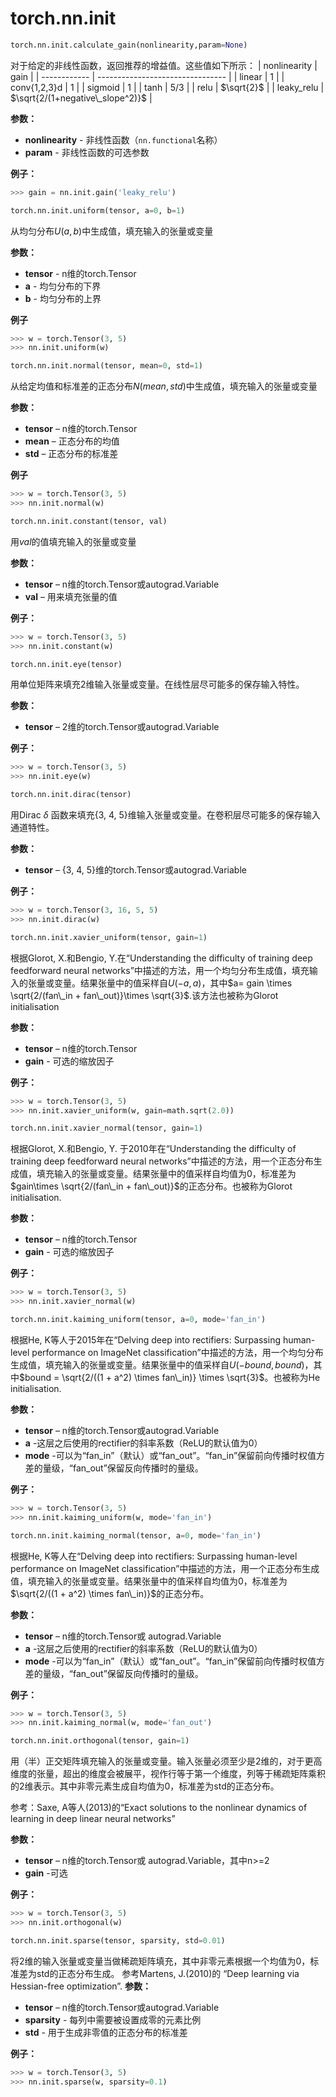 # torch.nn.init

```python
torch.nn.init.calculate_gain(nonlinearity,param=None)
```

对于给定的非线性函数，返回推荐的增益值。这些值如下所示：
| nonlinearity | gain                             |
| ------------ | -------------------------------- |
| linear       | $1$                              |
| conv{1,2,3}d | $1$                              |
| sigmoid      | $1$                              |
| tanh         | $5/3$                            |
| relu         | $\sqrt{2}$                       |
| leaky_relu   | $\sqrt{2/(1+negative\_slope^2)}$ |

**参数：**

- **nonlinearity** - 非线性函数（`nn.functional`名称）
- **param** - 非线性函数的可选参数

**例子：**

```python
>>> gain = nn.init.gain('leaky_relu')
```

```python
torch.nn.init.uniform(tensor, a=0, b=1)
```

从均匀分布$U(a, b)$中生成值，填充输入的张量或变量

**参数：**

- **tensor** - n维的torch.Tensor
- **a** - 均匀分布的下界
- **b** - 均匀分布的上界

**例子**

```python
>>> w = torch.Tensor(3, 5)
>>> nn.init.uniform(w)
```

```python
torch.nn.init.normal(tensor, mean=0, std=1)
```

从给定均值和标准差的正态分布$N(mean, std)$中生成值，填充输入的张量或变量

**参数：**

- **tensor** – n维的torch.Tensor
- **mean** – 正态分布的均值
- **std** – 正态分布的标准差

**例子**

```python
>>> w = torch.Tensor(3, 5)
>>> nn.init.normal(w)
```

```python
torch.nn.init.constant(tensor, val)
```

用*val*的值填充输入的张量或变量

**参数：**

- **tensor** – n维的torch.Tensor或autograd.Variable
- **val** – 用来填充张量的值

**例子：**

```python
>>> w = torch.Tensor(3, 5)
>>> nn.init.constant(w)
```

```python
torch.nn.init.eye(tensor)
```

用单位矩阵来填充2维输入张量或变量。在线性层尽可能多的保存输入特性。

**参数：**

- **tensor** – 2维的torch.Tensor或autograd.Variable

**例子：**

```python
>>> w = torch.Tensor(3, 5)
>>> nn.init.eye(w)
```

```python
torch.nn.init.dirac(tensor)
```

用Dirac $\delta$ 函数来填充{3, 4, 5}维输入张量或变量。在卷积层尽可能多的保存输入通道特性。

**参数：**

- **tensor** – {3, 4, 5}维的torch.Tensor或autograd.Variable

**例子：**

```python
>>> w = torch.Tensor(3, 16, 5, 5)
>>> nn.init.dirac(w)
```

```python
torch.nn.init.xavier_uniform(tensor, gain=1)
```

根据Glorot, X.和Bengio, Y.在“Understanding the difficulty of training deep feedforward neural networks”中描述的方法，用一个均匀分布生成值，填充输入的张量或变量。结果张量中的值采样自$U(-a, a)$，其中$a= gain \times \sqrt{2/(fan\_in + fan\_out)}\times \sqrt{3}$.该方法也被称为Glorot initialisation

**参数：**

- **tensor** – n维的torch.Tensor
- **gain** - 可选的缩放因子

**例子：**

```python
>>> w = torch.Tensor(3, 5)
>>> nn.init.xavier_uniform(w, gain=math.sqrt(2.0))
```

```python
torch.nn.init.xavier_normal(tensor, gain=1)
```

根据Glorot, X.和Bengio, Y. 于2010年在“Understanding the difficulty of training deep feedforward neural networks”中描述的方法，用一个正态分布生成值，填充输入的张量或变量。结果张量中的值采样自均值为0，标准差为$gain\times \sqrt{2/(fan\_in + fan\_out)}$的正态分布。也被称为Glorot initialisation.

**参数：**

- **tensor** – n维的torch.Tensor
- **gain** - 可选的缩放因子

**例子：**

```python
>>> w = torch.Tensor(3, 5)
>>> nn.init.xavier_normal(w)
```

```python
torch.nn.init.kaiming_uniform(tensor, a=0, mode='fan_in')
```

根据He, K等人于2015年在“Delving deep into rectifiers: Surpassing human-level performance on ImageNet classification”中描述的方法，用一个均匀分布生成值，填充输入的张量或变量。结果张量中的值采样自$U(-bound, bound)$，其中$bound = \sqrt{2/((1 + a^2) \times fan\_in)} \times \sqrt{3}$。也被称为He initialisation.

**参数：**

- **tensor** – n维的torch.Tensor或autograd.Variable
- **a** -这层之后使用的rectifier的斜率系数（ReLU的默认值为0）
- **mode** -可以为“fan_in”（默认）或“fan_out”。“fan_in”保留前向传播时权值方差的量级，“fan_out”保留反向传播时的量级。

**例子：**

```python
>>> w = torch.Tensor(3, 5)
>>> nn.init.kaiming_uniform(w, mode='fan_in')
```

```python
torch.nn.init.kaiming_normal(tensor, a=0, mode='fan_in')
```

根据He, K等人在“Delving deep into rectifiers: Surpassing human-level performance on ImageNet classification”中描述的方法，用一个正态分布生成值，填充输入的张量或变量。结果张量中的值采样自均值为0，标准差为$\sqrt{2/((1 + a^2) \times fan\_in)}$的正态分布。

**参数：**

- **tensor** – n维的torch.Tensor或 autograd.Variable
- **a** -这层之后使用的rectifier的斜率系数（ReLU的默认值为0）
- **mode** -可以为“fan_in”（默认）或“fan_out”。“fan_in”保留前向传播时权值方差的量级，“fan_out”保留反向传播时的量级。

**例子：**

```python
>>> w = torch.Tensor(3, 5)
>>> nn.init.kaiming_normal(w, mode='fan_out')
```

```python
torch.nn.init.orthogonal(tensor, gain=1)
```

用（半）正交矩阵填充输入的张量或变量。输入张量必须至少是2维的，对于更高维度的张量，超出的维度会被展平，视作行等于第一个维度，列等于稀疏矩阵乘积的2维表示。其中非零元素生成自均值为0，标准差为std的正态分布。

参考：Saxe, A等人(2013)的“Exact solutions to the nonlinear dynamics of learning in deep linear neural networks”

**参数：**

- **tensor** – n维的torch.Tensor或 autograd.Variable，其中n>=2
- **gain** -可选

**例子：**

```python
>>> w = torch.Tensor(3, 5)
>>> nn.init.orthogonal(w)
```

```python
torch.nn.init.sparse(tensor, sparsity, std=0.01)
```

将2维的输入张量或变量当做稀疏矩阵填充，其中非零元素根据一个均值为0，标准差为std的正态分布生成。
参考Martens, J.(2010)的 “Deep learning via Hessian-free optimization”. 
**参数：**

- **tensor** – n维的torch.Tensor或autograd.Variable
- **sparsity** - 每列中需要被设置成零的元素比例
- **std** - 用于生成非零值的正态分布的标准差

**例子：**
```python
>>> w = torch.Tensor(3, 5)
>>> nn.init.sparse(w, sparsity=0.1)
```